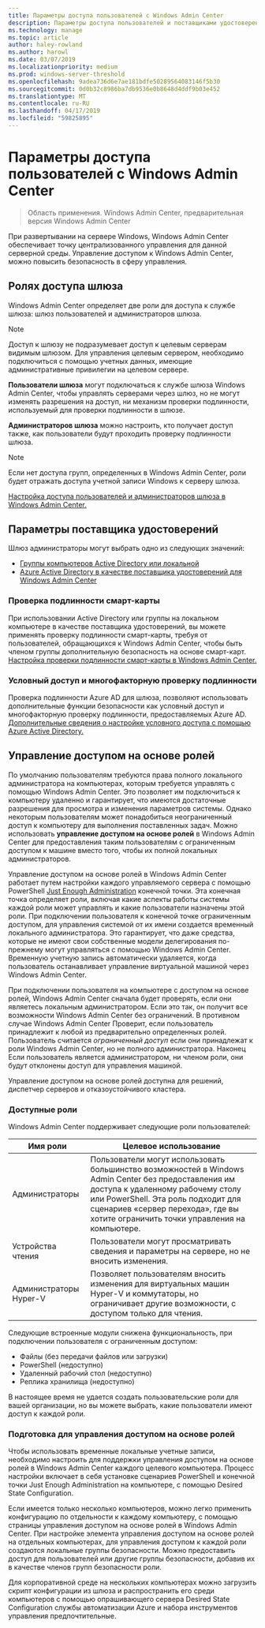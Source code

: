```yaml
---
title: Параметры доступа пользователей с Windows Admin Center
description: Параметры доступа пользователей и поставщиками удостоверений, с помощью Windows Admin Center (Гонолулу проекта)
ms.technology: manage
ms.topic: article
author: haley-rowland
ms.author: harowl
ms.date: 03/07/2019
ms.localizationpriority: medium
ms.prod: windows-server-threshold
ms.openlocfilehash: 9adea736d6e7ae181bdfe50289564083146f5b30
ms.sourcegitcommit: 0d0b32c8986ba7db9536e0b8648d4ddf9b03e452
ms.translationtype: MT
ms.contentlocale: ru-RU
ms.lasthandoff: 04/17/2019
ms.locfileid: "59825895"
---
```

# <a name="user-access-options-with-windows-admin-center"></a>Параметры доступа пользователей с Windows Admin Center

>Область применения. Windows Admin Center, предварительная версия Windows Admin Center

При развертывании на сервере Windows, Windows Admin Center обеспечивает точку централизованного управления для данной серверной среды. Управление доступом к Windows Admin Center, можно повысить безопасность в сферу управления.

## <a name="gateway-access-roles"></a>Ролях доступа шлюза

Windows Admin Center определяет две роли для доступа к службе шлюза: шлюз пользователей и администраторов шлюза.

> [!NOTE]
> Доступ к шлюзу не подразумевает доступ к целевым серверам видимым шлюзом. Для управления целевым сервером, необходимо подключиться с помощью учетных данных, имеющие административные привилегии на целевом сервере.

**Пользователи шлюза** могут подключаться к службе шлюза Windows Admin Center, чтобы управлять серверами через шлюз, но не могут изменять разрешения на доступ, ни механизм проверки подлинности, используемый для проверки подлинности в шлюзе.

**Администраторов шлюза** можно настроить, кто получает доступ также, как пользователи будут проходить проверку подлинности шлюза.

>[!NOTE]
> Если нет доступа групп, определенных в Windows Admin Center, роли будет отражать доступа учетной записи Windows к серверу шлюза. 

[Настройка доступа пользователей и администраторов шлюза в Windows Admin Center.](../configure/user-access-control.md)

## <a name="identity-provider-options"></a>Параметры поставщика удостоверений

Шлюз администраторы могут выбрать одно из следующих значений:

 - [Группы компьютеров Active Directory или локальной](../configure/user-access-control.md#active-directory-or-local-machine-groups)
 - [Azure Active Directory в качестве поставщика удостоверений для Windows Admin Center](../configure/user-access-control.md#azure-active-directory)


### <a name="smartcard-authentication"></a>Проверка подлинности смарт-карты

При использовании Active Directory или группы на локальном компьютере в качестве поставщика удостоверений, вы можете применять проверку подлинности смарт-карты, требуя от пользователей, обращающихся к Windows Admin Center, чтобы быть членом группы дополнительную безопасность на основе смарт-карт. [Настройка проверки подлинности смарт-карты в Windows Admin Center.](../configure/user-access-control.md#active-directory-or-local-machine-groups)

### <a name="conditional-access-and-multi-factor-authentication"></a>Условный доступ и многофакторную проверку подлинности

Проверка подлинности Azure AD для шлюза, позволяют использовать дополнительные функции безопасности как условный доступ и многофакторную проверку подлинности, предоставляемых Azure AD. [Дополнительные сведения о настройке условного доступа с помощью Azure Active Directory.](https://docs.microsoft.com/azure/active-directory/active-directory-conditional-access-azure-portal-get-started)

## <a name="role-based-access-control"></a>Управление доступом на основе ролей

По умолчанию пользователям требуются права полного локального администратора на компьютерах, которым требуется управлять с помощью Windows Admin Center.
Это позволяет им подключиться к компьютеру удаленно и гарантирует, что имеются достаточные разрешения для просмотра и изменения параметров системы.
Однако некоторым пользователям может понадобиться неограниченный доступ к компьютеру для выполнения поставленных задач.
Можно использовать **управление доступом на основе ролей** в Windows Admin Center для предоставления таким пользователям с ограниченным доступом к машине вместо того, чтобы их полной локальных администраторов.

Управление доступом на основе ролей в Windows Admin Center работает путем настройки каждого управляемого сервера с помощью PowerShell [Just Enough Administration](https://aka.ms/jeadocs) конечной точки.
Эта конечная точка определяет роли, включая какие аспекты работы системы каждой роли может управлять и какие пользователи назначены этой роли.
При подключении пользователя к конечной точке ограниченным доступом, для управления системой от их имени создается временный локального администратора.
Это гарантирует, что даже средства, которые не имеют свои собственные модели делегирования по-прежнему могут управляться с помощью Windows Admin Center.
Временную учетную запись автоматически удаляется, когда пользователь останавливает управление виртуальной машиной через Windows Admin Center.

При подключении пользователя на компьютере с доступом на основе ролей, Windows Admin Center сначала будет проверять, если они являетесь локальным администратором.
Если это так, он получит все возможности Windows Admin Center без ограничений.
В противном случае Windows Admin Center Проверит, если пользователь принадлежит к любой из предварительно определенных ролей.
Пользователь считается *ограниченный доступ* если они принадлежат к роли Windows Admin Center, но не полного администратора.
Наконец Если пользователь является администратором, ни членом роли, они будут отклонены доступ для управления машиной.

Управление доступом на основе ролей доступна для решений, диспетчер серверов и отказоустойчивого кластера.

### <a name="available-roles"></a>Доступные роли

Windows Admin Center поддерживает следующие роли пользователей:

Имя роли | Целевое использование
----------|-------------
Администраторы | Пользователи могут использовать большинство возможностей в Windows Admin Center без предоставления им доступа к удаленному рабочему столу или PowerShell. Эта роль подходит для сценариев «сервер перехода», где вы хотите ограничить точки управления на компьютере.
Устройства чтения | Пользователи могут просматривать сведения и параметры на сервере, но не вносить изменения.
Администраторы Hyper-V | Позволяет пользователям вносить изменения для виртуальных машин Hyper-V и коммутаторы, но ограничивает другие возможности, с доступом только для чтения.

Следующие встроенные модули снижена функциональность, при подключении пользователя с ограниченным доступом:

- Файлы (без передачи файлов или загрузки)
- PowerShell (недоступно)
- Удаленный рабочий стол (недоступно)
- Реплика хранилища (недоступно)

В настоящее время не удается создать пользовательские роли для вашей организации, но вы можете выбрать, какие пользователи имеют доступ к каждой роли.

### <a name="preparing-for-role-based-access-control"></a>Подготовка для управления доступом на основе ролей

Чтобы использовать временные локальные учетные записи, необходимо настроить для поддержки управления доступом на основе ролей в Windows Admin Center каждого целевого компьютера.
Процесс настройки включает в себя установке сценариев PowerShell и конечной точки Just Enough Administration на компьютере, с помощью Desired State Configuration.

Если имеется только несколько компьютеров, можно легко применить конфигурацию по отдельности к каждому компьютеру, с помощью страницы управления доступом на основе ролей в Windows Admin Center.
При настройке элемента управления доступом на основе ролей на отдельных компьютерах, для управления доступом к каждой роли создаются локальные группы безопасности.
Можно предоставить доступ для пользователей или другие группы безопасности, добавив их в качестве членов групп безопасности роли.

Для корпоративной среде на нескольких компьютерах можно загрузить скрипт конфигурации из шлюза и распространить его среди компьютеров с помощью опрашивающего сервера Desired State Configuration службы автоматизации Azure и набора инструментов управления предпочтительные.
